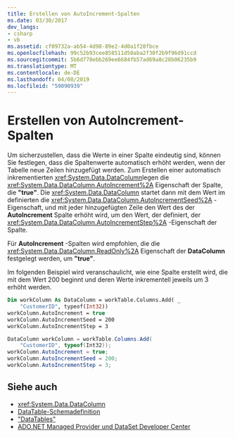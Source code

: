 ```yaml
---
title: Erstellen von AutoIncrement-Spalten
ms.date: 03/30/2017
dev_langs:
- csharp
- vb
ms.assetid: cf09732a-ab54-4d98-89e2-4d0a1f28fbce
ms.openlocfilehash: 99c52b93cee858511d50aba2f30f2b9f96d91ccd
ms.sourcegitcommit: 5b6d778ebb269ee6684fb57ad69a8c28b06235b9
ms.translationtype: MT
ms.contentlocale: de-DE
ms.lasthandoff: 04/08/2019
ms.locfileid: "59090939"
---
```

# <a name="creating-autoincrement-columns"></a>Erstellen von AutoIncrement-Spalten
Um sicherzustellen, dass die Werte in einer Spalte eindeutig sind, können Sie festlegen, dass die Spaltenwerte automatisch erhöht werden, wenn der Tabelle neue Zeilen hinzugefügt werden. Zum Erstellen einer automatisch inkrementierten <xref:System.Data.DataColumn>legen die <xref:System.Data.DataColumn.AutoIncrement%2A> Eigenschaft der Spalte, die **"true"**. Die <xref:System.Data.DataColumn> startet dann mit dem Wert im definierten die <xref:System.Data.DataColumn.AutoIncrementSeed%2A> -Eigenschaft, und mit jeder hinzugefügten Zeile den Wert des der **AutoIncrement** Spalte erhöht wird, um den Wert, der definiert, der <xref:System.Data.DataColumn.AutoIncrementStep%2A> -Eigenschaft der Spalte.  
  
 Für **AutoIncrement** -Spalten wird empfohlen, die die <xref:System.Data.DataColumn.ReadOnly%2A> Eigenschaft der **DataColumn** festgelegt werden, um **"true"**.  
  
 Im folgenden Beispiel wird veranschaulicht, wie eine Spalte erstellt wird, die mit dem Wert 200 beginnt und deren Werte inkrementell jeweils um 3 erhöht werden.  
  
```vb  
Dim workColumn As DataColumn = workTable.Columns.Add( _  
    "CustomerID", typeof(Int32))  
workColumn.AutoIncrement = true  
workColumn.AutoIncrementSeed = 200  
workColumn.AutoIncrementStep = 3  
```  
  
```csharp  
DataColumn workColumn = workTable.Columns.Add(  
    "CustomerID", typeof(Int32));  
workColumn.AutoIncrement = true;  
workColumn.AutoIncrementSeed = 200;  
workColumn.AutoIncrementStep = 3;  
```  
  
## <a name="see-also"></a>Siehe auch

- <xref:System.Data.DataColumn>
- [DataTable-Schemadefinition](../../../../../docs/framework/data/adonet/dataset-datatable-dataview/datatable-schema-definition.md)
- ["DataTables"](../../../../../docs/framework/data/adonet/dataset-datatable-dataview/datatables.md)
- [ADO.NET Managed Provider und DataSet Developer Center](https://go.microsoft.com/fwlink/?LinkId=217917)
